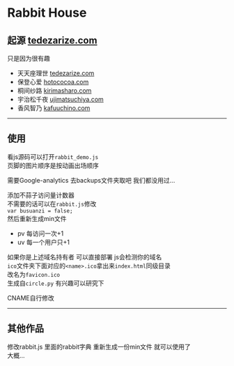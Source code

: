 # Rabbit House

## 起源 [tedezarize.com](http://tedezarize.com)

只是因为很有趣  
* 天天座理世 [tedezarize.com](http://tedezarize.com) 
* 保登心爱 [hotococoa.com](https://hotococoa.com/)   
* 桐间纱路 [kirimasharo.com](https://kirimasharo.com/)   
* 宇治松千夜 [ujimatsuchiya.com](https://ujimatsuchiya.com/)  
* 香风智乃 [kafuuchino.com](http://kafuuchino.com/)  
 

*** 
## 使用 
看js源码可以打开`rabbit_demo.js`  
页脚的图片顺序是按动画出场顺序  
 
需要Google-analytics 去backups文件夹取吧 我们都没用过...
 
添加不蒜子访问量计数器  
不需要的话可以在`rabbit.js`修改   
`var busuanzi = false;`  
然后重新生成min文件 
* pv 每访问一次+1
* uv 每一个用户只+1 
 
如果你是上述域名持有者 可以直接部署 js会检测你的域名   
`ico`文件夹下面对应的`<name>.ico`拿出来`index.html`同级目录  
改名为`favicon.ico`  
生成自`circle.py` 有兴趣可以研究下  
 
CNAME自行修改
 
*** 
## 其他作品 
修改rabbit.js 里面的rabbit字典 重新生成一份min文件 就可以使用了   
大概...
 